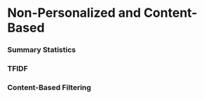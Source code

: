 # Non-Personalized and Content-Based


### Summary Statistics


### TFIDF


### Content-Based Filtering
